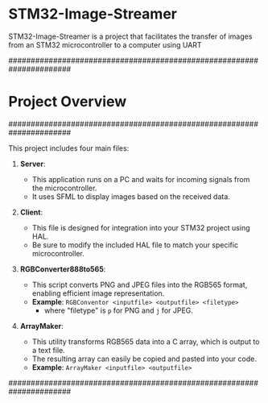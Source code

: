 # STM32-Image-Streamer
STM32-Image-Streamer is a project that facilitates the transfer of images from an STM32 microcontroller to a computer using UART 



######################################################################
#                          Project Overview                          #
######################################################################

This project includes four main files:

1. **Server**: 
   - This application runs on a PC and waits for incoming signals 
     from the microcontroller. 
   - It uses SFML to display images based on the received data.

2. **Client**: 
   - This file is designed for integration into your STM32 project 
     using HAL. 
   - Be sure to modify the included HAL file to match your specific 
     microcontroller.

3. **RGBConverter888to565**: 
   - This script converts PNG and JPEG files into the RGB565 format, 
     enabling efficient image representation.
   - **Example**: `RGBConventor <inputfile> <outputfile> <filetype>` 
     - where "filetype" is `p` for PNG and `j` for JPEG.

4. **ArrayMaker**: 
   - This utility transforms RGB565 data into a C array, which is 
     output to a text file. 
   - The resulting array can easily be copied and pasted into your 
     code.
   - **Example**: `ArrayMaker <inputfile> <outputfile>`

######################################################################

